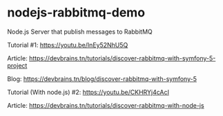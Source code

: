 # nodejs-rabbitmq-demo
Node.js Server that publish messages to RabbitMQ

Tutorial #1: https://youtu.be/InEy52NhU5Q

Article: https://devbrains.tn/tutorials/discover-rabbitmq-with-symfony-5-project

Blog: https://devbrains.tn/blog/discover-rabbitmq-with-symfony-5

Tutorial (With node.js) #2: https://youtu.be/CKHRYj4cAcI

Article: https://devbrains.tn/tutorials/discover-rabbitmq-with-node-js
